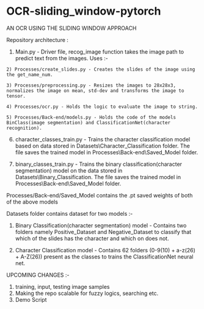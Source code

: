 # OCR-sliding_window-pytorch

AN OCR USING THE SLIDING WINDOW APPROACH

Repository architecture :

  1) Main.py - Driver file, recog_image function takes the image path to predict text from the images.
    Uses :-

     
    2) Processes/create_slides.py - Creates the slides of the image using the get_name_num.
     
    3) Processes/preprocessing.py - Resizes the images to 28x28x3, normalizes the image on mean, std-dev and transforms the image to tensor.
     
    4) Processes/ocr.py - Holds the logic to evaluate the image to string.
     
    5) Processes/Back-end/models.py - Holds the code of the models BinClass(image segmentation) and ClassificationNet(character recognition).

  6) character_classes_train.py - Trains the character classification model based on data stored in Datasets\Character_Classification folder. The file saves the trained model in Processes\Back-end\Saved_Model folder.

  7) binary_classes_train.py - Trains the binary classification(character segmentation) model on the data stored in 
  Datasets\Binary_Classification. The file saves the trained model in Processes\Back-end\Saved_Model folder.
     
  Processes/Back-end/Saved_Model contains the .pt saved weights of both of the above models

  Datasets folder contains dataset for two models :- 

  1) Binary Classification(character segmentation) model - Contains two folders namely Positive_Dataset and Negative_Dataset to
  classify that which of the slides has the character and which on does not.

  2) Character Classification model - Contains 62 folders (0-9(10) + a-z(26) + A-Z(26)) present as the classes to trains the ClassificationNet neural net.
  
UPCOMING CHANGES :- 
  1) training, input, testing image samples
  2) Making the repo scalable for fuzzy logics, searching etc.
  3) Demo Script
